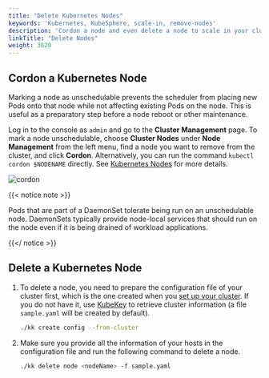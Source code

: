 ```yaml
---
title: "Delete Kubernetes Nodes"
keywords: 'Kubernetes, KubeSphere, scale-in, remove-nodes'
description: 'Cordon a node and even delete a node to scale in your cluster.'
linkTitle: "Delete Nodes"
weight: 3620
---
```


## Cordon a Kubernetes Node

Marking a node as unschedulable prevents the scheduler from placing new Pods onto that node while not affecting existing Pods on the node. This is useful as a preparatory step before a node reboot or other maintenance.

Log in to the console as `admin` and go to the **Cluster Management** page. To mark a node unschedulable, choose **Cluster Nodes** under **Node Management** from the left menu, find a node you want to remove from the cluster, and click **Cordon**. Alternatively, you can run the command `kubectl cordon $NODENAME` directly. See [Kubernetes Nodes](https://kubernetes.io/docs/concepts/architecture/nodes/) for more details.

![cordon](/images/docs/installing-on-linux/add-and-delete-nodes/delete-nodes/cordon.png)

{{< notice note >}}

Pods that are part of a DaemonSet tolerate being run on an unschedulable node. DaemonSets typically provide node-local services that should run on the node even if it is being drained of workload applications.

{{</ notice >}}

## Delete a Kubernetes Node

1. To delete a node, you need to prepare the configuration file of your cluster first, which is the one created when you [set up your cluster](../../introduction/multioverview/#1-create-an-example-configuration-file). If you do not have it, use [KubeKey](https://github.com/kubesphere/kubekey) to retrieve cluster information (a file `sample.yaml` will be created by default).

   ```bash
   ./kk create config --from-cluster
   ```

2. Make sure you provide all the information of your hosts in the configuration file and run the following command to delete a node.

   ```bash
   ./kk delete node <nodeName> -f sample.yaml
   ```
